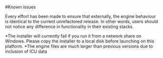 #Known issues

Every effort has been made to ensure that externally, the engine behaviour is identical to the current unrefactored release. In other words, users should not notice any difference in functionality in their existing stacks.

*The installer will currently fail if you run it from a network share on Windows. Please copy the installer to a local disk before launching on this platform.
*The engine files are much larger than previous versions due to inclusion of ICU data